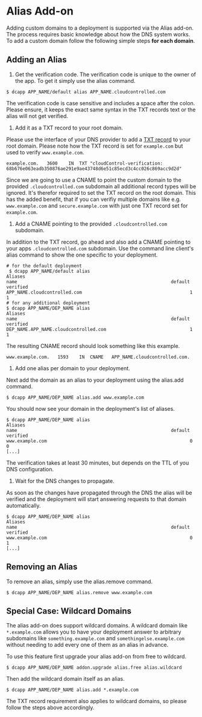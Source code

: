 # Alias Add-on

Adding custom domains to a deployment is supported via the Alias add-on. The
process requires basic knowledge about how the DNS system works. To add a
custom domain follow the following simple steps **for each domain**.


## Adding an Alias

 1. Get the verification code.
 The verification code is unique to the owner of the app. To get it simply use the alias command.

 ~~~
 $ dcapp APP_NAME/default alias APP_NAME.cloudcontrolled.com
 ~~~

 The verification code is case sensitive and includes a space after the colon. Please ensure, it keeps the exact same syntax in the TXT records text or the alias will not get verified.

 1. Add it as a TXT record to your root domain.
 
 Please use the interface of your DNS provider to add a [TXT record](https://en.wikipedia.org/wiki/TXT_Record) to your root domain. Please note how the TXT record is set for `example.com` but used to verify `www.example.com`.
 
 ~~~
 example.com.	3600	IN	TXT	"cloudControl-verification: 68b676e063eadb350876ae291e9ae43748d6e51c85ecd3c4cc026c869acc9d2d"
 ~~~
 
 Since we are going to use a CNAME to point the custom domain to the provided `.cloudcontrolled.com` subdomain all additional record types will be ignored. It's therefor required to set the TXT record on the root domain. This has the added benefit, that if you can verifiy multiple domains like e.g. `www.example.com` and `secure.example.com` with just one TXT record set for `example.com`.
 
 1. Add a CNAME pointing to the provided `.cloudcontrolled.com` subdomain.
 
 In addition to the TXT record, go ahead and also add a CNAME pointing to your apps `.cloudcontrolled.com` subdomain. Use the command line client's alias command to show the one specific to your deployment.
 
 ~~~
 # for the default deployment
  $ dcapp APP_NAME/default alias
 Aliases
 name                                                         default  verified
 APP_NAME.cloudcontrolled.com                                        1        1
 # for any additional deployment
 $ dcapp APP_NAME/DEP_NAME alias
 Aliases
 name                                                         default  verified
 DEP_NAME.APP_NAME.cloudcontrolled.com                               1        1
 ~~~
 
 The resulting CNAME record should look something like this example.
 
 ~~~
 www.example.com.	1593	IN	CNAME	APP_NAME.cloudcontrolled.com.
 ~~~
 
 1. Add one alias per domain to your deployment.
 
 Next add the domain as an alias to your deployment using the alias.add command.
 
 ~~~
 $ dcapp APP_NAME/DEP_NAME alias.add www.example.com
 ~~~
 
 You should now see your domain in the deployment's list of aliases.
 
 ~~~
 $ dcapp APP_NAME/DEP_NAME alias
 Aliases
 name                                                         default  verified
 www.example.com                                                     0        0
 [...]
 ~~~
 
 The verification takes at least 30 minutes, but depends on the TTL of you DNS configuration.
 
 1. Wait for the DNS changes to propagate.

 As soon as the changes have propagated through the DNS the alias will be verified and the deployment will start answering requests to that domain automatically.
 
 ~~~
 $ dcapp APP_NAME/DEP_NAME alias
 Aliases
 name                                                         default  verified
 www.example.com                                                     0        1
 [...]
 ~~~
 
## Removing an Alias

To remove an alias, simply use the alias.remove command.

~~~
$ dcapp APP_NAME/DEP_NAME alias.remove www.example.com
~~~

## Special Case: Wildcard Domains

The alias add-on does support wildcard domains. A wildcard domain like `*.example.com` allows you to have your deployment answer to arbitrary subdomains like `something.example.com` and `somethingelse.example.com` without needing to add every one of them as an alias in advance.

To use this feature first upgrade your alias add-on from free to wildcard.

~~~
$ dcapp APP_NAME/DEP_NAME addon.upgrade alias.free alias.wildcard 
~~~

Then add the wildcard domain itself as an alias.

~~~
$ dcapp APP_NAME/DEP_NAME alias.add *.example.com
~~~

The TXT record requirement also applies to wildcard domains, so please follow the steps above accordingly.

